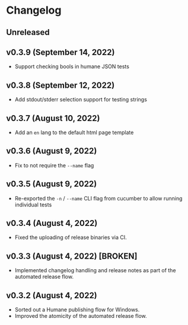 # Changelog

<!-- 
    Add changes to the Unreleased section during development.
    Do not change this header — the GitHub action that releases
    this project will edit this file and add the version header for you.
    The Unreleased block will also be used for the GitHub release notes.
-->

## Unreleased

## v0.3.9 (September 14, 2022)

* Support checking bools in humane JSON tests

## v0.3.8 (September 12, 2022)

* Add stdout/stderr selection support for testing strings

## v0.3.7 (August 10, 2022)

* Add an `en` lang to the default html page template

## v0.3.6 (August 9, 2022)

* Fix to not require the `--name` flag

## v0.3.5 (August 9, 2022)

* Re-exported the `-n` / `--name` CLI flag from cucumber to allow running individual tests

## v0.3.4 (August 4, 2022)

* Fixed the uploading of release binaries via CI.

## v0.3.3 (August 4, 2022) [BROKEN]

* Implemented changelog handling and release notes as part of the automated release flow.

## v0.3.2 (August 4, 2022)

* Sorted out a Humane publishing flow for Windows.
* Improved the atomicity of the automated release flow.